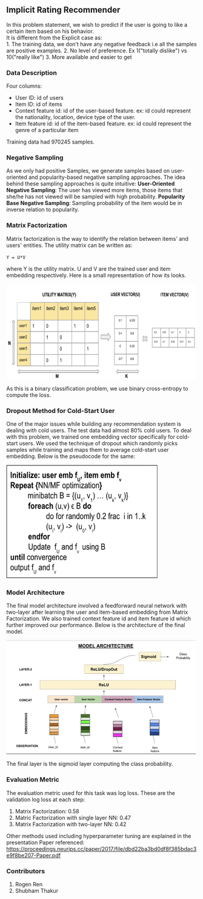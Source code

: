 ## Implicit Rating Recommender

In this problem statement, we wish to predict if the user is going to like a certain item based on his behavior. \
It is different from the Explicit case as:\
	1. The training data, we don't have any negative feedback i.e all the samples are positive examples.
	2. No level of preference. Ex 1("totally dislike") vs 10("really like")
	3. More available and easier to get

### Data Description

Four columns:
* User ID: id of users
* Item ID: id of items
* Context feature id: id of the user-based feature. ex: id could represent the nationality, location, device type of the user.
* Item feature id: id of the item-based feature. ex: id could represent the genre of a particular item

Training data had 970245 samples.

### Negative Sampling

As we only had positive Samples, we generate samples based on user-oriented and popularity-based negative sampling approaches.
The idea behind these sampling approaches is quite intuitive:
**User-Oriented Negative Sampling**: The user has viewed more items, those items that she/he has not viewed will be sampled with high probability.
**Popularity Base Negative Sampling**: Sampling probability of the item would be in inverse relation to popularity.

### Matrix Factorization

Matrix factorization is the way to identify the relation between items' and users' entities. The utility matrix can be written as:

`Y = U*V`

where Y is the utility matrix. U and V are the trained user and item embedding respectively. Here is a small representation of how its looks. 

<img src="images/MF.png" width="500" height="250" /> 

As this is a binary classification problem, we use binary cross-entropy to compute the loss.

### Dropout Method for Cold-Start User

One of the major issues while building any recommendation system is dealing with cold users. The test data had almost 80% cold users. To deal with this problem, we trained one embedding vector specifically for cold-start users. We used the technique of dropout which randomly picks samples while training and maps them to average cold-start user embedding. Below is the pseudocode for the same:

<img src="images/psuedocode.png" width="400" height="300" /> 


### Model Architecture

The final model architecture involved a feedforward neural network with two-layer after learning the user and item-based embedding from Matrix Factorization. We also trained context feature id and item feature id which further improved our performance. Below is the architecture of the final model.

<img src="images/model.png" width="500" height="300" />

The final layer is the sigmoid layer computing the class probability.

### Evaluation Metric 

The evaluation metric used for this task was log loss. These are the validation log loss at each step:
1. Matrix Factorization: 0.58
2. Matric Factorization with single layer NN: 0.47
3. Matrix Factorization with two-layer NN: 0.42


Other methods used including hyperparameter tuning are explained in the presentation
Paper referenced: https://proceedings.neurips.cc/paper/2017/file/dbd22ba3bd0df8f385bdac3e9f8be207-Paper.pdf

### Contributors
1. Rogen Ren
2. Shubham Thakur
